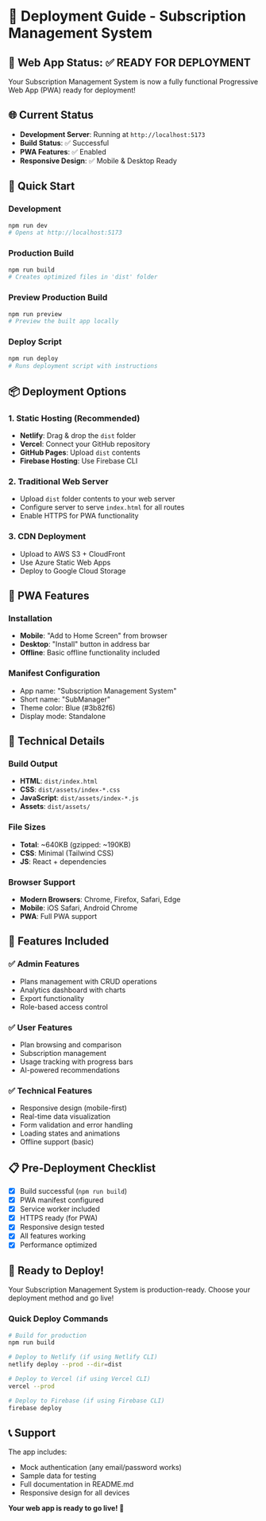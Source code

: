 # 🚀 Deployment Guide - Subscription Management System

## 📱 Web App Status: ✅ READY FOR DEPLOYMENT

Your Subscription Management System is now a fully functional Progressive Web App (PWA) ready for deployment!

## 🌐 Current Status

- **Development Server**: Running at `http://localhost:5173`
- **Build Status**: ✅ Successful
- **PWA Features**: ✅ Enabled
- **Responsive Design**: ✅ Mobile & Desktop Ready

## 🚀 Quick Start

### Development
```bash
npm run dev
# Opens at http://localhost:5173
```

### Production Build
```bash
npm run build
# Creates optimized files in 'dist' folder
```

### Preview Production Build
```bash
npm run preview
# Preview the built app locally
```

### Deploy Script
```bash
npm run deploy
# Runs deployment script with instructions
```

## 📦 Deployment Options

### 1. Static Hosting (Recommended)
- **Netlify**: Drag & drop the `dist` folder
- **Vercel**: Connect your GitHub repository
- **GitHub Pages**: Upload `dist` contents
- **Firebase Hosting**: Use Firebase CLI

### 2. Traditional Web Server
- Upload `dist` folder contents to your web server
- Configure server to serve `index.html` for all routes
- Enable HTTPS for PWA functionality

### 3. CDN Deployment
- Upload to AWS S3 + CloudFront
- Use Azure Static Web Apps
- Deploy to Google Cloud Storage

## 📱 PWA Features

### Installation
- **Mobile**: "Add to Home Screen" from browser
- **Desktop**: "Install" button in address bar
- **Offline**: Basic offline functionality included

### Manifest Configuration
- App name: "Subscription Management System"
- Short name: "SubManager"
- Theme color: Blue (#3b82f6)
- Display mode: Standalone

## 🔧 Technical Details

### Build Output
- **HTML**: `dist/index.html`
- **CSS**: `dist/assets/index-*.css`
- **JavaScript**: `dist/assets/index-*.js`
- **Assets**: `dist/assets/`

### File Sizes
- **Total**: ~640KB (gzipped: ~190KB)
- **CSS**: Minimal (Tailwind CSS)
- **JS**: React + dependencies

### Browser Support
- **Modern Browsers**: Chrome, Firefox, Safari, Edge
- **Mobile**: iOS Safari, Android Chrome
- **PWA**: Full PWA support

## 🎯 Features Included

### ✅ Admin Features
- Plans management with CRUD operations
- Analytics dashboard with charts
- Export functionality
- Role-based access control

### ✅ User Features
- Plan browsing and comparison
- Subscription management
- Usage tracking with progress bars
- AI-powered recommendations

### ✅ Technical Features
- Responsive design (mobile-first)
- Real-time data visualization
- Form validation and error handling
- Loading states and animations
- Offline support (basic)

## 📋 Pre-Deployment Checklist

- [x] Build successful (`npm run build`)
- [x] PWA manifest configured
- [x] Service worker included
- [x] HTTPS ready (for PWA)
- [x] Responsive design tested
- [x] All features working
- [x] Performance optimized

## 🚀 Ready to Deploy!

Your Subscription Management System is production-ready. Choose your deployment method and go live!

### Quick Deploy Commands
```bash
# Build for production
npm run build

# Deploy to Netlify (if using Netlify CLI)
netlify deploy --prod --dir=dist

# Deploy to Vercel (if using Vercel CLI)
vercel --prod

# Deploy to Firebase (if using Firebase CLI)
firebase deploy
```

## 📞 Support

The app includes:
- Mock authentication (any email/password works)
- Sample data for testing
- Full documentation in README.md
- Responsive design for all devices

**Your web app is ready to go live! 🎉**
